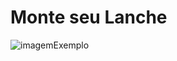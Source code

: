 # Monte seu Lanche #

![imagemExemplo](https://user-images.githubusercontent.com/55213032/163741269-4f829efb-2524-45d6-a747-eda3d0c6c92a.png)
